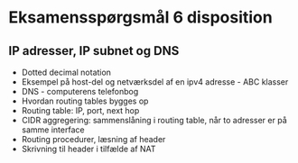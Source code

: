 # Eksamensspørgsmål 6 disposition

## IP adresser, IP subnet og DNS

- Dotted decimal notation
- Eksempel på host-del og netværksdel af en ipv4 adresse - ABC klasser
- DNS - computerens telefonbog
- Hvordan routing tables bygges op
- Routing table: IP, port, next hop
- CIDR aggregering: sammenslåning i routing table, når to adresser er på samme interface
- Routing procedurer, læsning af header 
- Skrivning til header i tilfælde af NAT

